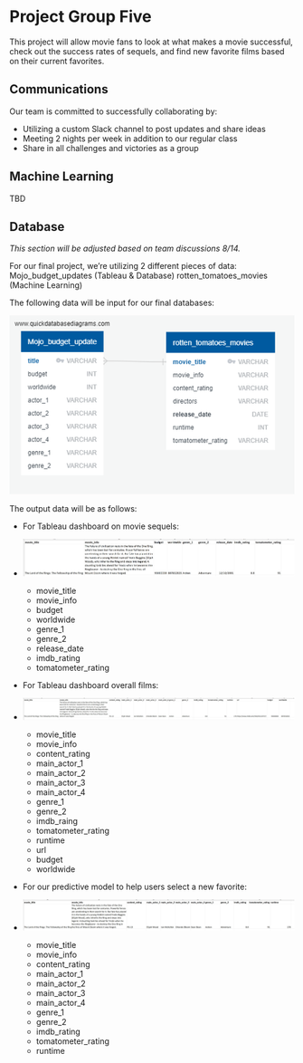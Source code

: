 # Project Group Five #
This project will allow movie fans to look at what makes a movie successful, check out the success rates of sequels, and find new favorite films based on their current favorites.

## Communications ##
Our team is committed to successfully collaborating by:
  * Utilizing a custom Slack channel to post updates and share ideas
  * Meeting 2 nights per week in addition to our regular class
  * Share in all challenges and victories as a group

## Machine Learning ##
TBD

## Database ##
*This section will be adjusted based on team discussions 8/14.*

For our final project, we’re utilizing 2 different pieces of data:
Mojo_budget_updates (Tableau & Database)
rotten_tomatoes_movies (Machine Learning)

The following data will be input for our final databases:

![DBD](https://github.com/JaimeStarling/Project_Group_Five/blob/Tracie/Tracie/Group5-Movies-Analysis/QuickDBD-Data%20Bootcamp%20Group%205_%20Movie%20Analysis.png)

The output data will be as follows:

 * For Tableau dashboard on movie sequels:
 * ![tab1](https://github.com/JaimeStarling/Project_Group_Five/blob/Tracie/Tracie/Group5-Movies-Analysis/Data/tableau_sequels.jpg)
   * movie_title
   * movie_info
   * budget
   * worldwide
   * genre_1
   * genre_2
   * release_date
   * imdb_rating
   * tomatometer_rating

 * For Tableau dashboard overall films:
 * ![tab2](https://github.com/JaimeStarling/Project_Group_Five/blob/Tracie/Tracie/Group5-Movies-Analysis/Data/tableau_overall.jpg)
   * movie_title
   * movie_info
   * content_rating
   * main_actor_1
   * main_actor_2
   * main_actor_3
   * main_actor_4
   * genre_1
   * genre_2
   * imdb_raing
   * tomatometer_rating
   * runtime
   * url
   * budget
   * worldwide

 * For our predictive model to help users select a new favorite:
 * ![predictive](https://github.com/JaimeStarling/Project_Group_Five/blob/Tracie/Tracie/Group5-Movies-Analysis/Data/predictive_data.jpg)
   * movie_title
   * movie_info
   * content_rating
   * main_actor_1
   * main_actor_2
   * main_actor_3
   * main_actor_4
   * genre_1
   * genre_2
   * imdb_rating
   * tomatometer_rating
   * runtime

